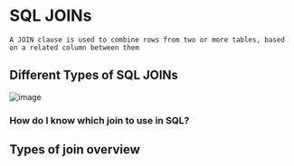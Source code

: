
# SQL JOINs

```
A JOIN clause is used to combine rows from two or more tables, based on a related column between them
```

## Different Types of SQL JOINs
![image](https://user-images.githubusercontent.com/67835881/118752292-6d0faa80-b880-11eb-8f79-7ace88782678.png)

### How do I know which join to use in SQL?



## Types of join overview 

[](https://content.codecademy.com/courses/learn-sql/multiple-tables/inner-join.gif)
